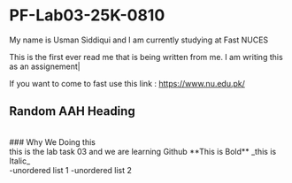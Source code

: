 # PF-Lab03-25K-0810
My name is Usman Siddiqui and I am currently studying at Fast NUCES 

This is the first ever read me that is being written from me. I am writing this as an assignement|

If you want to come to fast use this link : https://www.nu.edu.pk/

## Random AAH Heading
<Br/>
### Why We Doing this
<Br/>
this is the lab task 03 and we are learning Github
**This is Bold**
_this is Italic_
<Br/>
-unordered list 1
-unordered list 2
